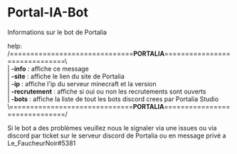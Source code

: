 # Portal-IA-Bot
Informations sur le bot de Portalia

help:             
/==============================__**PORTALIA**__==============================\\           
| **-info** : affiche ce message                                         
| **-site** : affiche le lien du site de Portalia                        
| **-ip**   : affiche l'ip du serveur minecraft et la version            
| **-recrutement** : affiche si oui ou non les recrutements sont ouverts              
| **-bots** : affiche la liste de tout les bots discord crees par Portalia Studio 
\\\==============================__**PORTALIA**__==============================/ 

Si le bot a des problèmes veuillez nous le signaler via une issues ou via discord par ticket sur le serveur discord de Portalia ou en message privé a Le_FaucheurNoir#5381
